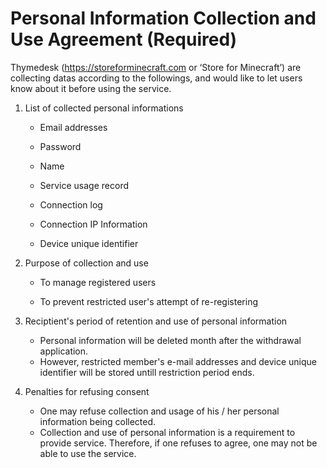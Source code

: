 ﻿# Personal Information Collection and Use Agreement (Required)

Thymedesk (https://storeforminecraft.com or ‘Store for Minecraft’) are collecting datas according to the followings, and would like to let users know about it before using the service.

1. List of collected personal informations

   * Email addresses

   * Password

   * Name

   * Service usage record

   * Connection log

   * Connection IP Information

   * Device unique identifier

     

2. Purpose of collection and use

   * To manage registered users

   * To prevent restricted user's attempt of re-registering

     

3. Reciptient's period of retention and use of personal information

   * Personal information will be deleted month after the withdrawal application. 
   * However, restricted member's e-mail addresses and device unique identifier will be stored untill restriction period ends.



4. Penalties for refusing consent
   * One may refuse collection and usage of his / her personal information being collected.
   * Collection and use of personal information is a requirement to provide service. Therefore, if one refuses to agree, one may not be able to use the service.
